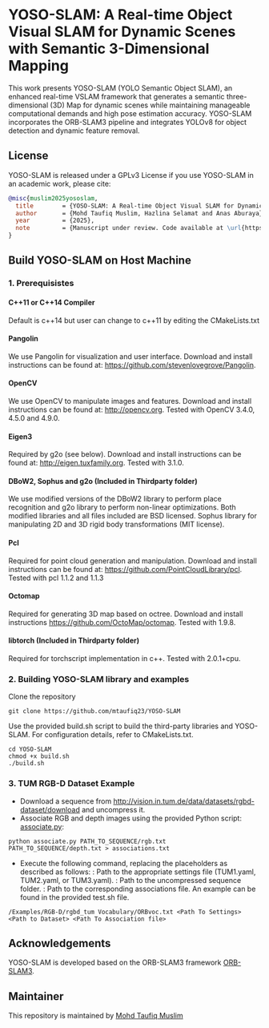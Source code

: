 # YOSO-SLAM: A Real-time Object Visual SLAM for Dynamic Scenes with Semantic 3-Dimensional Mapping

This work presents YOSO-SLAM (YOLO Semantic Object SLAM), an enhanced real-time VSLAM framework that generates a semantic three-dimensional (3D) Map for dynamic scenes while maintaining manageable computational demands and high pose estimation accuracy. YOSO-SLAM incorporates the ORB-SLAM3 pipeline and integrates YOLOv8 for object detection and dynamic feature removal.


## License
YOSO-SLAM is released under a GPLv3 License
if you use YOSO-SLAM in an academic work, please cite:
```bibtex
@misc{muslim2025yososlam,
  title        = {YOSO-SLAM: A Real-time Object Visual SLAM for Dynamic Scenes with Semantic 3-Dimensional Mapping},
  author       = {Mohd Taufiq Muslim, Hazlina Selamat and Anas Aburaya},
  year         = {2025},
  note         = {Manuscript under review. Code available at \url{https://github.com/mtaufiq23/YOSO-SLAM}}
}
```


## Build YOSO-SLAM on Host Machine
### 1. Prerequisistes
#### C++11 or C++14 Compiler
Default is c++14 but user can change to c++11 by editing the CMakeLists.txt

#### Pangolin
We use Pangolin for visualization and user interface. Download and install instructions can be found at: https://github.com/stevenlovegrove/Pangolin.

#### OpenCV
We use OpenCV to manipulate images and features. Download and install instructions can be found at: http://opencv.org. Tested with OpenCV 3.4.0, 4.5.0 and 4.9.0.

#### Eigen3
Required by g2o (see below). Download and install instructions can be found at: http://eigen.tuxfamily.org. Tested with 3.1.0.

#### DBoW2, Sophus and g2o (Included in Thirdparty folder)

We use modified versions of the DBoW2 library to perform place recognition and g2o library to perform non-linear optimizations. Both modified libraries and all files included are BSD licensed. Sophus library for manipulating 2D and 3D rigid body transformations (MIT license).

#### Pcl
Required for point cloud generation and manipulation. Download and install instructions can be found at: https://github.com/PointCloudLibrary/pcl. Tested with pcl 1.1.2 and 1.1.3

#### Octomap
Required for generating 3D map based on octree. Download and install instructions https://github.com/OctoMap/octomap. Tested with 1.9.8.

#### libtorch (Included in Thirdparty folder)
Required for torchscript implementation in c++. Tested with 2.0.1+cpu.


### 2. Building YOSO-SLAM library and examples
Clone the repository
```
git clone https://github.com/mtaufiq23/YOSO-SLAM
```

Use the provided build.sh script to build the third-party libraries and YOSO-SLAM. For configuration details, refer to CMakeLists.txt.
```
cd YOSO-SLAM
chmod +x build.sh
./build.sh
```

### 3. TUM RGB-D Dataset Example
- Download a sequence from http://vision.in.tum.de/data/datasets/rgbd-dataset/download and uncompress it.
- Associate RGB and depth images using the provided Python script: [associate.py](http://vision.in.tum.de/data/datasets/rgbd-dataset/tools):
```
python associate.py PATH_TO_SEQUENCE/rgb.txt PATH_TO_SEQUENCE/depth.txt > associations.txt
```
- Execute the following command, replacing the placeholders as described as follows: <Path To Settings>: Path to the appropriate settings file (TUM1.yaml, TUM2.yaml, or TUM3.yaml). <Path To Dataset>: Path to the uncompressed sequence folder. <Path To Association File>: Path to the corresponding associations file. An example can be found in the provided test.sh file.
```
/Examples/RGB-D/rgbd_tum Vocabulary/ORBvoc.txt <Path To Settings> <Path to Dataset> <Path To Association file>
```

## Acknowledgements
YOSO-SLAM is developed based on the ORB-SLAM3 framework [ORB-SLAM3](https://github.com/UZ-SLAMLab/ORB_SLAM3).

## Maintainer
This repository is maintained by [Mohd Taufiq Muslim](https://github.com/mtaufiq23)
